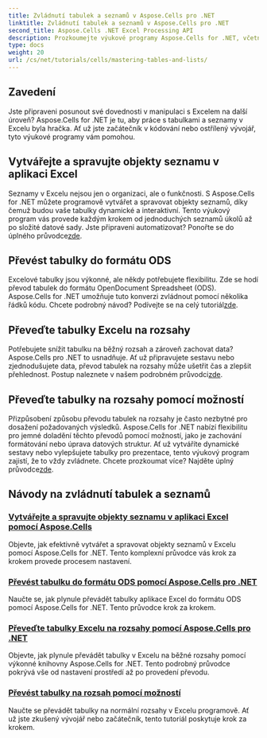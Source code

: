 ```yaml
---
title: Zvládnutí tabulek a seznamů v Aspose.Cells pro .NET
linktitle: Zvládnutí tabulek a seznamů v Aspose.Cells pro .NET
second_title: Aspose.Cells .NET Excel Processing API
description: Prozkoumejte výukové programy Aspose.Cells for .NET, včetně vytváření a správy objektů seznamu, převodu tabulek na rozsahy a převodu do formátu ODS krok za krokem.
type: docs
weight: 20
url: /cs/net/tutorials/cells/mastering-tables-and-lists/
---
```

## Zavedení

Jste připraveni posunout své dovednosti v manipulaci s Excelem na další úroveň? Aspose.Cells for .NET je tu, aby práce s tabulkami a seznamy v Excelu byla hračka. Ať už jste začátečník v kódování nebo ostřílený vývojář, tyto výukové programy vám pomohou.

## Vytvářejte a spravujte objekty seznamu v aplikaci Excel  
 Seznamy v Excelu nejsou jen o organizaci, ale o funkčnosti. S Aspose.Cells for .NET můžete programově vytvářet a spravovat objekty seznamů, díky čemuž budou vaše tabulky dynamické a interaktivní. Tento výukový program vás provede každým krokem od jednoduchých seznamů úkolů až po složité datové sady. Jste připraveni automatizovat? Ponořte se do úplného průvodce[zde](./create-and-manage-list-object/).  

## Převést tabulky do formátu ODS  
Excelové tabulky jsou výkonné, ale někdy potřebujete flexibilitu. Zde se hodí převod tabulek do formátu OpenDocument Spreadsheet (ODS). Aspose.Cells for .NET umožňuje tuto konverzi zvládnout pomocí několika řádků kódu. Chcete podrobný návod? Podívejte se na celý tutoriál[zde](./convert-table-to-ods-format/).  

## Převeďte tabulky Excelu na rozsahy  
 Potřebujete snížit tabulku na běžný rozsah a zároveň zachovat data? Aspose.Cells pro .NET to usnadňuje. Ať už připravujete sestavu nebo zjednodušujete data, převod tabulek na rozsahy může ušetřit čas a zlepšit přehlednost. Postup naleznete v našem podrobném průvodci[zde](./convert-excel-tables-to-range/).  

## Převeďte tabulky na rozsahy pomocí možností  

Přizpůsobení způsobu převodu tabulek na rozsahy je často nezbytné pro dosažení požadovaných výsledků. Aspose.Cells for .NET nabízí flexibilitu pro jemné doladění těchto převodů pomocí možností, jako je zachování formátování nebo úprava datových struktur. Ať už vytváříte dynamické sestavy nebo vylepšujete tabulky pro prezentace, tento výukový program zajistí, že to vždy zvládnete. Chcete prozkoumat více? Najděte úplný průvodce[zde](./convert-tables-to-range-with-options/).  

## Návody na zvládnutí tabulek a seznamů
### [Vytvářejte a spravujte objekty seznamu v aplikaci Excel pomocí Aspose.Cells](./create-and-manage-list-object/)
Objevte, jak efektivně vytvářet a spravovat objekty seznamů v Excelu pomocí Aspose.Cells for .NET. Tento komplexní průvodce vás krok za krokem provede procesem nastavení.
### [Převést tabulku do formátu ODS pomocí Aspose.Cells pro .NET](./convert-table-to-ods-format/)
Naučte se, jak plynule převádět tabulky aplikace Excel do formátu ODS pomocí Aspose.Cells for .NET. Tento průvodce krok za krokem.
### [Převeďte tabulky Excelu na rozsahy pomocí Aspose.Cells pro .NET](./convert-excel-tables-to-range/)
Objevte, jak plynule převádět tabulky v Excelu na běžné rozsahy pomocí výkonné knihovny Aspose.Cells for .NET. Tento podrobný průvodce pokrývá vše od nastavení prostředí až po provedení převodu.
### [Převést tabulky na rozsah pomocí možností](./convert-tables-to-range-with-options/)
Naučte se převádět tabulky na normální rozsahy v Excelu programově. Ať už jste zkušený vývojář nebo začátečník, tento tutoriál poskytuje krok za krokem.